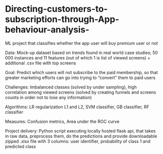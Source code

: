 # Directing-customers-to-subscription-through-App-behaviour-analysis-
ML project that classifies whether the app user will buy premium user or not

Data: Mock-up dataset based on trends found in real world case studies; 50 000 instances and 11 features (out of which 1 is list of viewed screens) + additional .csv file with top screens

Goal: Predict which users will not subscribe to the paid membership, so that greater marketing efforts can go into trying to “convert” them to paid users

Challenges: Imbalanced classes (solved by under sampling), high correlation among viewed screens (solved by creating funnels and screens counts in order not to lose any information) 

Algorithms: LR regularization L1 and L2, SVM classifier, GB classifier, RF classifier

Measures: Confusion metrics, Area under the ROC curve

Project delivery: Python script executing locally hosted flask api, that takes in raw data, preprocess them, do the predictions and provide downloadable zipped .xlsx file with 3 columns: user identifier, probability of class 1 and predicted class
